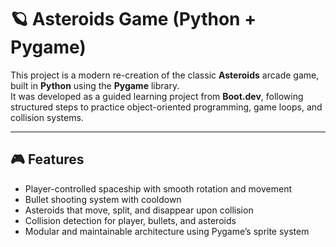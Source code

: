 # 🪐 Asteroids Game (Python + Pygame)

This project is a modern re-creation of the classic **Asteroids** arcade game, built in **Python** using the **Pygame** library.  
It was developed as a guided learning project from **Boot.dev**, following structured steps to practice object-oriented programming, game loops, and collision systems.

---

## 🎮 Features

- Player-controlled spaceship with smooth rotation and movement  
- Bullet shooting system with cooldown  
- Asteroids that move, split, and disappear upon collision  
- Collision detection for player, bullets, and asteroids  
- Modular and maintainable architecture using Pygame’s sprite system  
